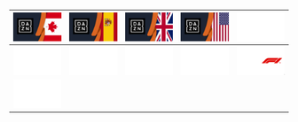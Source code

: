 | ![](https://raw.githubusercontent.com/RevGear/logo/master/International/DAZN/DAZN-CA.png) | ![](https://raw.githubusercontent.com/RevGear/logo/master/International/DAZN/DAZN-ES.png) | ![](https://raw.githubusercontent.com/RevGear/logo/master/International/DAZN/DAZN-UK.png) | ![](https://raw.githubusercontent.com/RevGear/logo/master/International/DAZN/DAZN-US.png) | ![](https://raw.githubusercontent.com/RevGear/logo/master/International/DAZN/DAZN.png) | 
|:---:|:---:|:---:|:---:|:---:| 
| ![](https://raw.githubusercontent.com/RevGear/logo/master/International/DAZN/DAZN1.png) | ![](https://raw.githubusercontent.com/RevGear/logo/master/International/DAZN/DAZN2.png) | ![](https://raw.githubusercontent.com/RevGear/logo/master/International/DAZN/DAZN3.png) | ![](https://raw.githubusercontent.com/RevGear/logo/master/International/DAZN/DAZN4.png) | ![](https://raw.githubusercontent.com/RevGear/logo/master/International/DAZN/DAZNF1.png) | 
| ![](https://raw.githubusercontent.com/RevGear/logo/master/International/DAZN/ZonaDAZN.png)  | 
